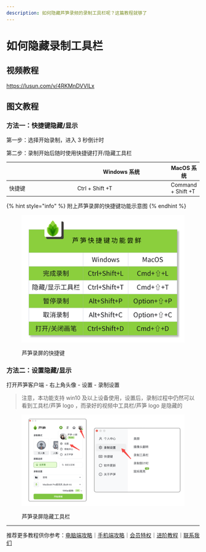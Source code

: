 ```yaml
---
description: 如何隐藏芦笋录频的录制工具栏呢？这篇教程就够了
---
```


# 如何隐藏录制工具栏

## 视频教程

https://lusun.com/v/4RKMnDVVlLx

## 图文教程

### 方法一：快捷键隐藏/显示 <a href="#e6-96-b9-e6-b3-95-e4-b8-80-ef-bc-9a-e5-bf-ab-e6-8d-b7-e9-94-ae-e9-9a-90-e8-97-8f-e6-98-be-e7-a4-ba" id="e6-96-b9-e6-b3-95-e4-b8-80-ef-bc-9a-e5-bf-ab-e6-8d-b7-e9-94-ae-e9-9a-90-e8-97-8f-e6-98-be-e7-a4-ba"></a>

第一步：选择开始录制，进入 3 秒倒计时

第二步：录制开始后随时使用快捷键打开/隐藏工具栏

<table><thead><tr><th width="164"></th><th width="230">Windows 系统</th><th>MacOS 系统</th></tr></thead><tbody><tr><td>快捷键</td><td>Ctrl + Shift +T</td><td>Command + Shift +T</td></tr></tbody></table>

{% hint style="info" %}
附上芦笋录屏的快捷键功能示意图
{% endhint %}

<figure><img src="../.gitbook/assets/kuaijiejian.png" alt=""><figcaption><p>芦笋录屏的快捷键</p></figcaption></figure>

### 方法二：设置隐藏/显示 <a href="#e6-96-b9-e6-b3-95-e4-ba-8c-ef-bc-9a-e8-ae-be-e7-bd-ae-e9-9a-90-e8-97-8f-e6-98-be-e7-a4-ba" id="e6-96-b9-e6-b3-95-e4-ba-8c-ef-bc-9a-e8-ae-be-e7-bd-ae-e9-9a-90-e8-97-8f-e6-98-be-e7-a4-ba"></a>

打开芦笋客户端 - 右上角头像 - 设置 - 录制设置

> 注意，本功能支持 win10 及以上设备使用，设置后，录制过程中仍然可以看到工具栏/芦笋 logo ，而录好的视频中工具栏/芦笋 logo 是隐藏的



<figure><img src="../.gitbook/assets/shezhiyincang.png" alt=""><figcaption><p>芦笋录屏隐藏工具栏</p></figcaption></figure>

***

推荐更多教程供你参考：[电脑端攻略](../basic/pc.md)｜[手机端攻略](../basic/phone.md)｜[会员特权](../basic/vip.md)｜[进阶教程](../advanced/)｜[联系我们](../contact.md)
